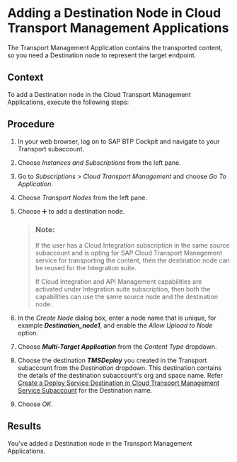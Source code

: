 <!-- loio681bb1a232eb436db8df75c6f73485ee -->

<link rel="stylesheet" type="text/css" href="../../css/sap-icons.css"/>

# Adding a Destination Node in Cloud Transport Management Applications

The Transport Management Application contains the transported content, so you need a Destination node to represent the target endpoint.



<a name="loio681bb1a232eb436db8df75c6f73485ee__context_gtc_y43_v4b"/>

## Context

To add a Destination node in the Cloud Transport Management Applications, execute the following steps:



<a name="loio681bb1a232eb436db8df75c6f73485ee__steps_wrf_j44_bpb"/>

## Procedure

1.  In your web browser, log on to SAP BTP Cockpit and navigate to your Transport subaccount.

2.  Choose *Instances and Subscriptions* from the left pane.

3.  Go to *Subscriptions* \> *Cloud Transport Management* and choose *Go To Application*.

4.  Choose *Transport Nodes* from the left pane.

5.  Choose :heavy_plus_sign: to add a destination node.

    > ### Note:  
    > If the user has a Cloud Integration subscription in the same source subaccount and is opting for SAP Cloud Transport Management service for transporting the content, then the destination node can be reused for the Integration suite.
    > 
    > If Cloud Integration and API Management capabilities are activated under Integration suite subscription, then both the capabilities can use the same source node and the destination node.

6.  In the *Create Node* dialog box, enter a node name that is unique, for example ***Destination\_node1***, and enable the *Allow Upload to Node* option.

7.  Choose ***Multi-Target Application*** from the *Content Type* dropdown.

8.  Choose the destination ***TMSDeploy*** you created in the Transport subaccount from the *Destination* dropdown. This destination contains the details of the destination subaccount's org and space name. Refer [Create a Deploy Service Destination in Cloud Transport Management Service Subaccount](create-a-deploy-service-destination-in-cloud-transport-management-service-subacco-09b1eec.md) for the Destination name.

9.  Choose *OK*.




<a name="loio681bb1a232eb436db8df75c6f73485ee__result_qj5_mp4_bpb"/>

## Results

You've added a Destination node in the Transport Management Applications.


